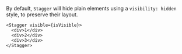 By default, `Stagger` will hide plain elements using a `visibility: hidden` style, to preserve their layout.

```tsx
<Stagger visible={isVisible}>
  <div>1</div>
  <div>2</div>
  <div>3</div>
</Stagger>
```
